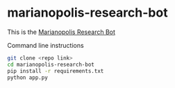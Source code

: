 # marianopolis-research-bot

This is the [Marianopolis Research Bot](http://marianopolis-research-bot.herokuapp.com)

Command line instructions

```bash
git clone <repo link>
cd marianopolis-research-bot
pip install -r requirements.txt
python app.py
```

